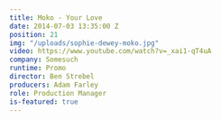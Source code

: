 ```yaml
---
title: Moko - Your Love
date: 2014-07-03 13:35:00 Z
position: 21
img: "/uploads/sophie-dewey-moko.jpg"
video: https://www.youtube.com/watch?v=_xai1-qT4uA
company: Somesuch
runtime: Promo
director: Ben Strebel
producers: Adam Farley
role: Production Manager
is-featured: true
---
```


